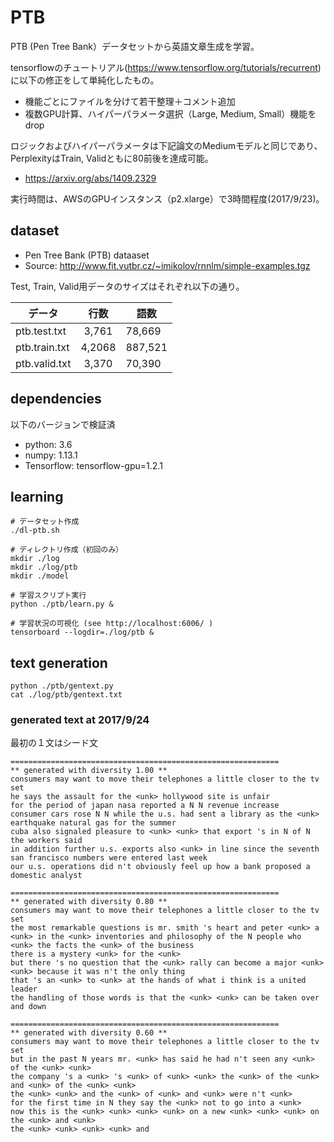 # PTB
PTB (Pen Tree Bank）データセットから英語文章生成を学習。

tensorflowのチュートリアル(https://www.tensorflow.org/tutorials/recurrent)
に以下の修正をして単純化したもの。
- 機能ごとにファイルを分けて若干整理＋コメント追加
- 複数GPU計算、ハイパーパラメータ選択（Large, Medium, Small）機能をdrop

ロジックおよびハイパーパラメータは下記論文のMediumモデルと同じであり、
PerplexityはTrain, Validともに80前後を達成可能。
- https://arxiv.org/abs/1409.2329

実行時間は、AWSのGPUインスタンス（p2.xlarge）で3時間程度(2017/9/23)。

## dataset
- Pen Tree Bank (PTB) dataaset
- Source: http://www.fit.vutbr.cz/~imikolov/rnnlm/simple-examples.tgz

Test, Train, Valid用データのサイズはそれぞれ以下の通り。

|データ        |    行数  |    語数|
|------------- |:--------:| ------ |
|ptb.test.txt  |   3,761  |  78,669|
|ptb.train.txt |  4,2068  | 887,521|
|ptb.valid.txt |   3,370  |  70,390|


## dependencies
以下のバージョンで検証済
- python: 3.6
- numpy: 1.13.1
- Tensorflow: tensorflow-gpu=1.2.1

## learning

```
# データセット作成
./dl-ptb.sh

# ディレクトリ作成（初回のみ）
mkdir ./log
mkdir ./log/ptb
mkdir ./model

# 学習スクリプト実行
python ./ptb/learn.py &

# 学習状況の可視化 (see http://localhost:6006/ )
tensorboard --logdir=./log/ptb &
```

## text generation

```
python ./ptb/gentext.py
cat ./log/ptb/gentext.txt
```

### generated text at 2017/9/24

最初の１文はシード文

```
============================================================
** generated with diversity 1.00 **
consumers may want to move their telephones a little closer to the tv set
he says the assault for the <unk> hollywood site is unfair
for the period of japan nasa reported a N N revenue increase
consumer cars rose N N while the u.s. had sent a library as the <unk> earthquake natural gas for the summer
cuba also signaled pleasure to <unk> <unk> that export 's in N of N the workers said
in addition further u.s. exports also <unk> in line since the seventh san francisco numbers were entered last week
our u.s. operations did n't obviously feel up how a bank proposed a domestic analyst

============================================================
** generated with diversity 0.80 **
consumers may want to move their telephones a little closer to the tv set
the most remarkable questions is mr. smith 's heart and peter <unk> a <unk> in the <unk> inventories and philosophy of the N people who <unk> the facts the <unk> of the business
there is a mystery <unk> for the <unk>
but there 's no question that the <unk> rally can become a major <unk> <unk> because it was n't the only thing
that 's an <unk> to <unk> at the hands of what i think is a united leader
the handling of those words is that the <unk> <unk> can be taken over and down

============================================================
** generated with diversity 0.60 **
consumers may want to move their telephones a little closer to the tv set
but in the past N years mr. <unk> has said he had n't seen any <unk> of the <unk> <unk>
the company 's a <unk> 's <unk> of <unk> <unk> the <unk> of the <unk> and <unk> of the <unk> <unk>
the <unk> <unk> and the <unk> of <unk> and <unk> were n't <unk>
for the first time in N they say the <unk> not to go into a <unk>
now this is the <unk> <unk> <unk> <unk> on a new <unk> <unk> <unk> on the <unk> and <unk>
the <unk> <unk> <unk> <unk> and
```

